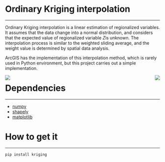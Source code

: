 # Ordinary Kriging interpolation
***

Ordinary Kriging interpolation is a linear estimation of regionalized variables. It assumes that the data change into a normal distribution, and considers that the expected value of regionalized variable $Z$is unknown. The interpolation process is similar to the weighted sliding average, and the weight value is determined by spatial data analysis.

ArcGIS has the implementation of this interpolation method, which is rarely used in Python environment, but this project carries out a simple implementation.

<center class = "half">
<img src = “png/random.png”  width = “50%” align = left><img src = “png/china_temperature”  width = “50%” align = right>
</center>


# Dependencies
***

- [numpy](https://numpy.org/)
- [shapely](https://www.osgeo.cn/shapely/manual.html)
- [matplotlib](https://matplotlib.org/)

# How to get it
***

`pip install kriging
`